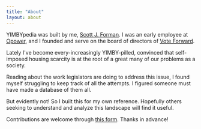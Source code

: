 ```yaml
---
title: "About"
layout: about
---
```


YIMBYpedia was built by me, [Scott J. Forman](https://sjforman.me/). I was an early employee at [Opower](https://en.wikipedia.org/wiki/Opower), and I founded and serve on the board of directors of [Vote Forward](https://votefwd.org/). 

Lately I've become every-increasingly YIMBY-pilled, convinced that self-imposed housing scarcity is at the root of a great many of our problems as a society. 

Reading about the work legislators are doing to address this issue, I found myself struggling to keep track of all the attempts. I figured someone must have made a database of them all. 

But evidently not! So I built this for my own reference. Hopefully others seeking to understand and analyze this landscape will find it useful.

Contributions are welcome through [this form](https://forms.gle/gbAsHz34VQiGBz1j6). Thanks in advance!